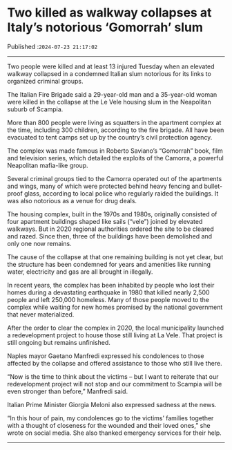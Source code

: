 # Two killed as walkway collapses at Italy’s notorious ‘Gomorrah’ slum

Published :`2024-07-23 21:17:02`

---

Two people were killed and at least 13 injured Tuesday when an elevated walkway collapsed in a condemned Italian slum notorious for its links to organized criminal groups.

The Italian Fire Brigade said a 29-year-old man and a 35-year-old woman were killed in the collapse at the Le Vele housing slum in the Neapolitan suburb of Scampia.

More than 800 people were living as squatters in the apartment complex at the time, including 300 children, according to the fire brigade. All have been evacuated to tent camps set up by the country’s civil protection agency.

The complex was made famous in Roberto Saviano’s “Gomorrah” book, film and television series, which detailed the exploits of the Camorra, a powerful Neapolitan mafia-like group.

Several criminal groups tied to the Camorra operated out of the apartments and wings, many of which were protected behind heavy fencing and bullet-proof glass, according to local police who regularly raided the buildings. It was also notorious as a venue for drug deals.

The housing complex, built in the 1970s and 1980s, originally consisted of four apartment buildings shaped like sails (“vele”) joined by elevated walkways. But in 2020 regional authorities ordered the site to be cleared and razed. Since then, three of the buildings have been demolished and only one now remains.

The cause of the collapse at that one remaining building is not yet clear, but the structure has been condemned for years and amenities like running water, electricity and gas are all brought in illegally.

In recent years, the complex has been inhabited by people who lost their homes during a devastating earthquake in 1980 that killed nearly 2,500 people and left 250,000 homeless. Many of those people moved to the complex while waiting for new homes promised by the national government that never materialized.

After the order to clear the complex in 2020, the local municipality launched a redevelopment project to house those still living at La Vele. That project is still ongoing but remains unfinished.

Naples mayor Gaetano Manfredi expressed his condolences to those affected by the collapse and offered assistance to those who still live there.

“Now is the time to think about the victims – but I want to reiterate that our redevelopment project will not stop and our commitment to Scampia will be even stronger than before,” Manfredi said.

Italian Prime Minister Giorgia Meloni also expressed sadness at the news.

“In this hour of pain, my condolences go to the victims’ families together with a thought of closeness for the wounded and their loved ones,” she wrote on social media. She also thanked emergency services for their help.

---

